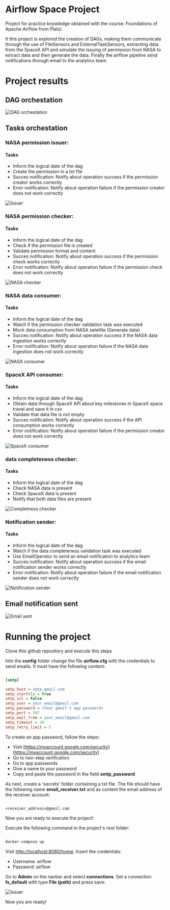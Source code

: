 # Airflow Space Project
Project for practice knowledge obtained with the course: Foundations of Apache Airflow from Platzi.

It this project is explored the creation of DAGs, making them communicate through the use of FileSensors and ExternalTaskSensors, extracting data from the SpaceX API and simulate the issuing of permission from NASA to extract data and then generate the data. Finally the airflow pipeline send notifications through email to the analytics team. 

# Project results

## DAG orchestation

![DAG orchestation](doc_images/Airflow_DAG_orchestation.jpg)

## Tasks orchestation

### NASA permission issuer:

#### Tasks
- Inform the logical date of the dag
- Create the permission in a txt file
- Succes notification: Notify about operation success if the permission creator works correctly
- Error notification: Notify about operation failure if the permission creator does not work correctly

![Issuer](doc_images/NASA_issuer_graph.png)

### NASA permission checker:

#### Tasks
- Inform the logical date of the dag
- Check if the permission file is created
- Validate permission format and content
- Succes notification: Notify about operation success if the permission check works correctly
- Error notification: Notify about operation failure if the permission check does not work correctly

![NASA checker](doc_images/permission_checker.png)

### NASA data consumer:

#### Tasks
- Inform the logical date of the dag
- Watch if the permission checker validation task was executed
- Mock data consumption from NASA satellite (Generate data)
- Succes notification: Notify about operation success if the NASA data ingestion works correctly
- Error notification: Notify about operation failure if the NASA data ingestion does not work correctly

![NASA consumer](doc_images/NASA_data_consumer.png)

### SpaceX API consumer:

#### Tasks
- Inform the logical date of the dag
- Obtain data through SpaceX API about key milestones in SpaceX space travel and save it in csv
- Validate that data file is not empty
- Succes notification: Notify about operation success if the API consumption works correctly
- Error notification: Notify about operation failure if the permission creator does not work correctly

![SpaceX consumer](doc_images/SpaceX_API_consumer.png)

### data completeness checker:

#### Tasks
- Inform the logical date of the dag
- Check NASA data is present
- Check SpaceX data is present
- Notify that both data files are present

![Completness checker](doc_images/data_completeness_checker.png)

### Notification sender:

#### Tasks
- Inform the logical date of the dag
- Watch if the data completeness validation task was executed
- Use EmailOperator to send an email notification to analytics team
- Succes notification: Notify about operation success if the email notification sender works correctly
- Error notification: Notify about operation failure if the email notification sender does not work correctly

![Notification sender](doc_images/email_sender.png)

## Email notification sent

![Email sent](doc_images/email_notification.png)

# Running the project

Clone this github repository and execute this steps

Into the **config** folder change the file **airflow.cfg** with the credentials to send emails. It must have the following content:

``` ini

[smtp]

smtp_host = smtp.gmail.com
smtp_starttls = True
smtp_ssl = False
smtp_user = your_email@gmail.com
smtp_password = <Your gmail's app password>
smtp_port = 587
smtp_mail_from = your_email@gmail.com
smtp_timeout = 30
smtp_retry_limit = 5

```

To create an app password, follow the steps:

- Visit [https://myaccount.google.com/security](https://myaccount.google.com/security)
- Go to two-step verification
- Go to app passwords
- Give a name to your password
- Copy and paste the password in the field **smtp_password**

As next, create a 'secrets' folder containing a txt file. The file should have the following name **email_receiver.txt** and as content the email address of the receiver account:

``` txt

<receiver_address>@gmail.com

```

Now you are ready to execute the project!

Execute the following command in the project's root folder:

``` bash

docker-compose up

```

Visit [http://localhost:8080/home](http://localhost:8080/home). Insert the credentials:
- Username: airflow
- Password: airflow

Go to **Admin** on the navbar and select **connections**. Set a connection **fs_default** with type **File (path)** and press save:

![Issuer](doc_images/connection.png)

Now you are ready!
